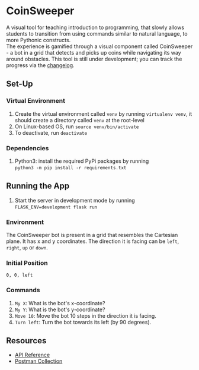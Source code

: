 # CoinSweeper
A visual tool for teaching introduction to programming, that slowly allows students to transition from using commands similar to natural language, to more Pythonic constructs.   
The experience is gamified through a visual component called CoinSweeper - a bot in a grid that detects and picks up coins while navigating its way around obstacles.
This tool is still under development; you can track the progress via the [changelog]().

## Set-Up
### Virtual Environment
1. Create the virtual environment called `venv` by running `virtualenv venv`, it should create a directory called `venv` at the root-level
1. On Linux-based OS, run `source venv/bin/activate`
2. To deactivate, run `deactivate`
### Dependencies
1. Python3: install the required PyPi packages by running  
 `python3 -m pip install -r requirements.txt`

## Running the App
1. Start the server in development mode by running  
`FLASK_ENV=development flask run`

### Environment
The CoinSweeper bot is present in a grid that resembles the Cartesian plane. It has x and y coordinates. The direction it is facing can be `left`, `right`, `up` or `down`.

### Initial Position
`0, 0, left`

### Commands
1. `My X`: What is the bot's x-coordinate?
2. `My Y`: What is the bot's y-coordinate?
3. `Move 10`: Move the bot 10 steps in the direction it is facing.
4. `Turn left`: Turn the bot towards its left (by 90 degrees).

## Resources
* [API Reference](https://www.notion.so/API-Documentation-CoinSweeper-v1-a56d56379e8b4adb9fd00a5b9564e371)
* [Postman Collection](https://www.getpostman.com/collections/56feaa2f2b576456562a)